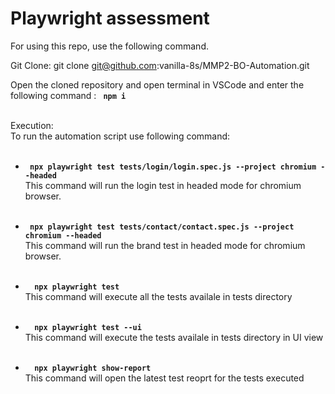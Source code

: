 # Playwright assessment

For using this repo, use the following command.

Git Clone:
git clone git@github.com:vanilla-8s/MMP2-BO-Automation.git

Open the cloned repository and open terminal in VSCode and enter the following command : <code> <b>npm i </b></code> </br></br>

Execution:</br>
To run the automation script use following command:</br></br>

<ul>
    <li>
        <code> <b>npx playwright test tests/login/login.spec.js --project chromium --headed</b></code> </br>
            This command will run the login test in headed mode for chromium browser.</br></br>
    </li>
</ul>

<ul>
    <li>
        <code> <b>npx playwright test tests/contact/contact.spec.js --project chromium --headed</b></code> </br>
            This command will run the brand test in headed mode for chromium browser.</br></br>
    </li>
</ul>

<ul>
    <li>
       <code> <b> npx playwright test </b></code></br>
            This command will execute all the tests availale in tests directory </br></br>
    </li>
</ul>

<ul>
    <li>
       <code> <b> npx playwright test --ui</b></code></br>
            This command will execute the tests availale in tests directory in UI view</br></br>
    </li>
</ul>

<ul>
    <li>
        <code> <b> npx playwright show-report </b></code></br>
            This command will open the latest test reoprt for the tests executed</br></br>
    </li>
</ul>
